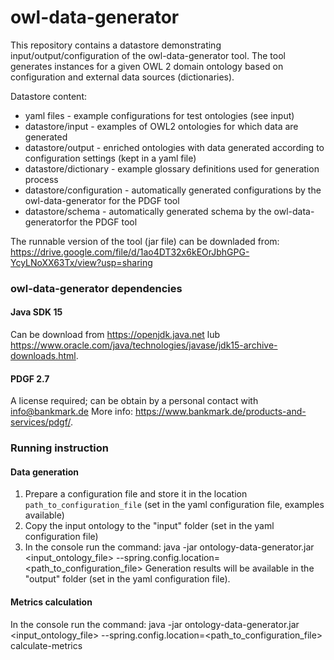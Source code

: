 # owl-data-generator

This repository contains a datastore demonstrating input/output/configuration of the owl-data-generator tool.
The tool generates instances for a given OWL 2 domain ontology based on configuration and external data sources (dictionaries).

Datastore content:
- yaml files - example configurations for test ontologies (see input)
- datastore/input - examples of OWL2 ontologies for which data are generated
- datastore/output - enriched ontologies with data generated according to configuration settings (kept in a yaml file)
- datastore/dictionary - example glossary definitions used for generation process
- datastore/configuration - automatically generated configurations by the owl-data-generator for the PDGF tool
- datastore/schema - automatically generated schema  by the owl-data-generatorfor the PDGF tool 

The runnable version of the tool (jar file) can be downladed from:
https://drive.google.com/file/d/1ao4DT32x6kEOrJbhGPG-YcyLNoXX63Tx/view?usp=sharing

### owl-data-generator dependencies
#### Java SDK 15
Can be download from https://openjdk.java.net lub https://www.oracle.com/java/technologies/javase/jdk15-archive-downloads.html.
#### PDGF 2.7
A license required; can be obtain by a personal contact with info@bankmark.de 
More info: https://www.bankmark.de/products-and-services/pdgf/.

### Running instruction
#### Data generation
1. Prepare a configuration file and store it in the location `path_to_configuration_file` (set in the yaml configuration file, examples available)
2. Copy the input ontology to the "input" folder (set in the yaml configuration file)
3. In the console run the command:
  java -jar ontology-data-generator.jar <input_ontology_file> --spring.config.location=<path_to_configuration_file>
Generation results will be available in the "output" folder (set in the yaml configuration file).

#### Metrics calculation
In the console run the command:
  java -jar ontology-data-generator.jar <input_ontology_file> --spring.config.location=<path_to_configuration_file> calculate-metrics
####
